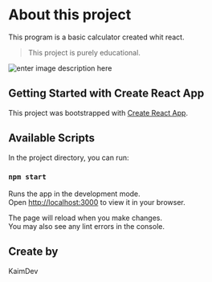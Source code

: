 # About this project

This program is a basic calculator created whit react.

> This project is purely educational.

![enter image description here](https://cdn.discordapp.com/attachments/858182079296831518/979153667909382144/unknown.png)

## Getting Started with Create React App

This project was bootstrapped with [Create React App](https://github.com/facebook/create-react-app).

## Available Scripts

In the project directory, you can run:

### `npm start`

Runs the app in the development mode.\
Open [http://localhost:3000](http://localhost:3000) to view it in your browser.

The page will reload when you make changes.\
You may also see any lint errors in the console.

## Create by

KaimDev
